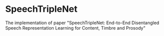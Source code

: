 # SpeechTripleNet
The implementation of paper "SpeechTripleNet: End-to-End Disentangled Speech Representation Learning for Content, Timbre and Prosody"
